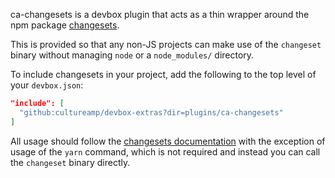 ca-changesets is a devbox plugin that acts as a thin wrapper around the npm package [changesets](https://changesets-docs.vercel.app/).

This is provided so that any non-JS projects can make use of the `changeset` binary without managing `node` or a `node_modules/` directory.

To include changesets in your project, add the following to the top level of your `devbox.json`:

```json
"include": [
  "github:cultureamp/devbox-extras?dir=plugins/ca-changesets"
]
```

All usage should follow the [changesets documentation](https://changesets-docs.vercel.app/) with the exception of usage of the `yarn` command, which is not required and instead you can call the `changeset` binary directly.
